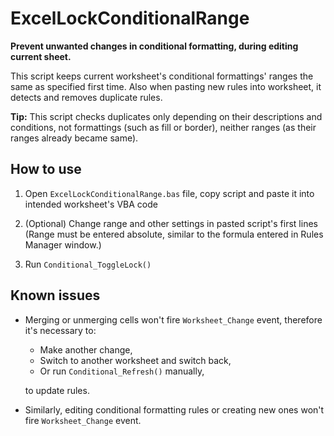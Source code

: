 # ExcelLockConditionalRange
**Prevent unwanted changes in conditional formatting, during editing current sheet.**

This script keeps current worksheet's conditional formattings' ranges the same as specified first time. Also when pasting new rules into worksheet, it detects and removes duplicate rules.

**Tip:** This script checks duplicates only depending on their descriptions and conditions, not formattings (such as fill or border), neither ranges (as their ranges already became same).


## How to use
1. Open `ExcelLockConditionalRange.bas` file, copy script and paste it into intended worksheet's VBA code

2. (Optional) Change range and other settings in pasted script's first lines  
   (Range must be entered absolute, similar to the formula entered in Rules Manager window.)

3. Run `Conditional_ToggleLock()`


## Known issues
- Merging or unmerging cells won't fire `Worksheet_Change` event, therefore it's necessary to:
   - Make another change,
   - Switch to another worksheet and switch back,
   - Or run `Conditional_Refresh()` manually,

  to update rules.

- Similarly, editing conditional formatting rules or creating new ones won't fire `Worksheet_Change` event.

